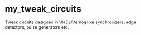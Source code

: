 # my_tweak_circuits
Tweak circuits designed in VHDL/Verilog like synchronizers, edge detectors, pulse generators etc.
